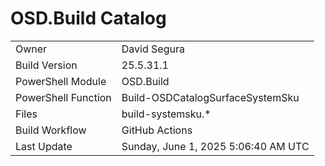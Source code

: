 ﻿# OSD.Build Catalog

| | |
|-|-|
| Owner | David Segura |
| Build Version | 25.5.31.1 |
| PowerShell Module | OSD.Build |
| PowerShell Function | Build-OSDCatalogSurfaceSystemSku |
| Files | build-systemsku.* |
| Build Workflow | GitHub Actions |
| Last Update | Sunday, June 1, 2025 5:06:40 AM UTC |
